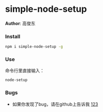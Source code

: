 # simple-node-setup

**Author**: 高俊东


### Install
```bash 
npm i simple-node-setup -g
```

### Use
命令行里直接输入：
```bash 
node-setup
```


### Bugs
- 如果你发现了bug，请在github上告诉我 [123](http://qqq.com)